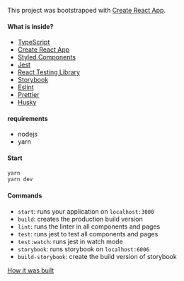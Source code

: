 This project was bootstrapped with [Create React App](https://github.com/facebook/create-react-app).

#### What is inside?

- [TypeScript](https://www.typescriptlang.org/)
- [Create React App](https://github.com/facebook/create-react-app)
- [Styled Components](https://styled-components.com/)
- [Jest](https://jestjs.io/)
- [React Testing Library](https://testing-library.com/docs/react-testing-library/intro)
- [Storybook](https://storybook.js.org/)
- [Eslint](https://eslint.org/)
- [Prettier](https://prettier.io/)
- [Husky](https://github.com/typicode/husky)

#### requirements

- nodejs
- yarn

#### Start

```bash
yarn
yarn dev
```

#### Commands

- `start`: runs your application on `localhost:3000`
- `build`: creates the production build version
- `lint`: runs the linter in all components and pages
- `test`: runs jest to test all components and pages
- `test:watch`: runs jest in watch mode
- `storybook`: runs storybook on `localhost:6006`
- `build-storybook`: create the build version of storybook

[How it was built](https://github.com/xrafaelcruz/boilerplate-nextjs/blob/master/HowItWasBuilt.md)
